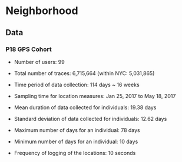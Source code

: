 # Neighborhood

## Data

### P18 GPS Cohort
* Number of users: 99

* Total number of traces: 6,715,664 (within NYC: 5,031,865)

* Time period of data collection: 114 days ~ 16 weeks

* Sampling time for location measures: Jan 25, 2017 to May 18, 2017

* Mean duration of data collected for individuals: 19.38 days

* Standard deviation of data collected for individuals: 12.62 days

* Maximum number of days for an individual: 78 days

* Minimum number of days for an individual: 10 days

* Frequency of logging of the locations: 10 seconds

